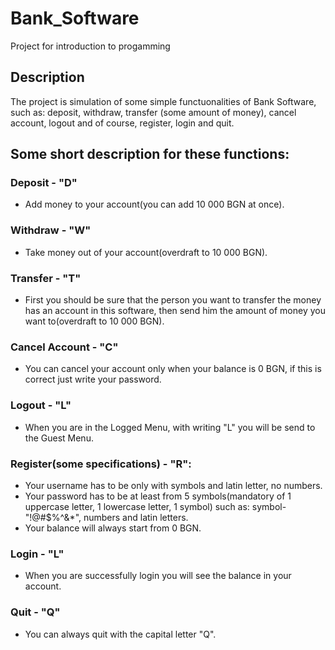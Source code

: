# Bank_Software
Project for introduction to progamming
## Description
The project is simulation of some simple functuonalities of Bank Software, such as: deposit, withdraw, transfer (some amount of money), cancel account, logout and of course, register, login and quit.
## Some short description for thеsе functions:
### Deposit - "D"
 - Add money to your account(you can add 10 000 BGN at once).
### Withdraw - "W"
 - Take money out of your account(overdraft to 10 000 BGN).
### Transfer - "T"
 - First you should be sure that the person you want to transfer the money has an account in this software, then send him the amount of money you want to(overdraft to 10 000 BGN).
### Cancel Account - "C"
 - You can cancel your account only when your balance is 0 BGN, if this is correct just write your password.
### Logout - "L"
 - When you are in the Logged Menu, with writing "L" you will be send to the Guest Menu.
### Register(some specifications) - "R":
 - Your username has to be only with symbols and latin letter, no numbers.
 - Your password has to be at least from 5 symbols(mandatory of 1 uppercase letter, 1 lowercase letter, 1 symbol) such as: symbol-"!@#$%^&*", numbers and latin letters.
 - Your balance will always start from 0 BGN.
### Login - "L"
 - When you are successfully login you will see the balance in your account.
### Quit - "Q"
 - You can always quit with the capital letter "Q".
